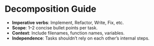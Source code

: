 # Decomposition Guide

- **Imperative verbs**: Implement, Refactor, Write, Fix, etc.
- **Scope**: 1–2 concise bullet points per task.
- **Context**: Include filenames, function names, variables.
- **Independence**: Tasks shouldn’t rely on each other’s internal steps.

